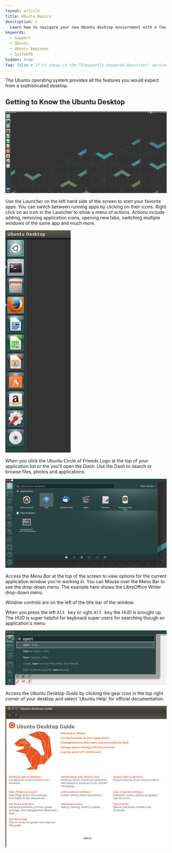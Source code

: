```yaml
---
layout: article
title: Ubuntu Basics
description: >
  Learn how to navigate your new Ubuntu desktop enviornment with a few easy tips.
keywords:
  - Support
  - Ubuntu
  - Ubuntu Beginner
  - System76
hidden: true
faq: false # If it shows in the "Frequently Answered Questions" section
---
```


  The Ubuntu operating system provides all the features you would expect from a sophisticated desktop.
  
## Getting to Know the Ubuntu Desktop

![Ubuntu Desktop](/images/ubuntu-basics/Launcher-16.04.png)

Use the *Launcher* on the left hand side of the screen to start your favorite apps.  You can switch between running apps by clicking on their icons. Right click on an icon in the Launcher to show a menu of actions. Actions include adding, removing application icons, opening new tabs, switching multiple windows of the same app and much more.

![Ubuntu Desktop](/images/ubuntu-basics/Launcher-16.04-min.png)

When you click the Ubuntu Circle of Friends Logo at the top of your application list or the <kbd><span class="fl-ubuntu-inverse"></span></kbd> you'll open the *Dash.* Use the Dash to search or browse files, photos and applications.

![Ubuntu Desktop](/images/ubuntu-basics/Dash-16.04-min.png)

Access the *Menu Bar* at the top of the screen to view options for the current application window you're working in. You can Mouse over the Menu Bar to see the drop-down menu. The example here shows the LibreOffice Writer drop-down menu.

*Window controls* are on the left of the title bar of the window.

When you press the left <kbd>Alt key</kbd> or right <kbd>Alt key</kbd> the *HUD* is brought up. The *HUD* is super helpful for keyboard super users for searching though an application's menu

![Ubuntu Desktop](/images/ubuntu-basics/HUD-16.04-min.png)

Access the *Ubuntu Desktop Guide* by clicking the gear icon in the top right corner of your desktop and select 'Ubuntu Help' for official documentation.

![Ubuntu Desktop](/images/ubuntu-basics/ubuntudesktopguide.png)
